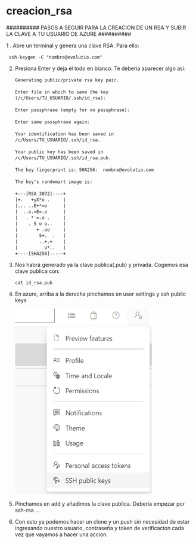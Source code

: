 # creacion_rsa

########## PASOS A SEGUIR PARA LA CREACION DE UN RSA Y SUBIR LA CLAVE A TU USUARIO DE AZURE ##########

 

 

1 . Abre un terminal y genera una clave RSA. Para ello:
 
     ssh-keygen -C "nombre@evolutio.com"

 

 

2. Presiona Enter y deja el todo en blanco. Te deberia aparecer algo asi:

 

       Generating public/private rsa key pair.

       Enter file in which to save the key (/c/Users/TU_USUARIO/.ssh/id_rsa):

       Enter passphrase (empty for no passphrase):

       Enter same passphrase again:

       Your identification has been saved in /c/Users/TU_USUARIO/.ssh/id_rsa.

       Your public key has been saved in /c/Users/TU_USUARIO/.ssh/id_rsa.pub.

       The key fingerprint is: SHA256:  nombre@evolutio.com

       The key's randomart image is:
     
       +---[RSA 3072]----+
       |+.   +yX*o .     |
       |... ..E+*=o      |
       |  ..o.=E=.o      |
       |   . * =.o .     |
       |    . S o o..    |
       |       + .oo     |
       |        S+.  .   |
       |        ..+.+    |
       |          o*..   |
       +----[SHA256]-----+

 

 

3. Nos habrá generado ya la clave publica(.pub) y privada. Cogemos esa clave publica con:

       cat id_rsa.pub

 

4. En azure, arriba a la derecha pinchamos en user settings y ssh public keys

    ![Image text](https://github.com/punzon/creacion_rsa/blob/main/image001.png)

5. Pinchamos en add y añadimos la clave publica. 
   Deberia empezar por ssh-rsa …

6. Con esto ya podemos hacer un clone y un push sin necesidad de estar ingresando nuestro usuario, contraseña y token de verificacion cada vez que vayamos a hacer una accion.
